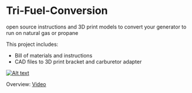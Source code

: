 # Tri-Fuel-Conversion
open source instructions and 3D print models to convert your generator to run on natural gas or propane

This project includes:

- Bill of materials and instructions
- CAD files to 3D print bracket and carburetor adapter


[![Alt text](https://i.ytimg.com/vi/Tu0BFD9ouBQ/hqdefault.jpg)](https://youtu.be/Tu0BFD9ouBQ)

Overview: [Video](https://youtu.be/Tu0BFD9ouBQ)



